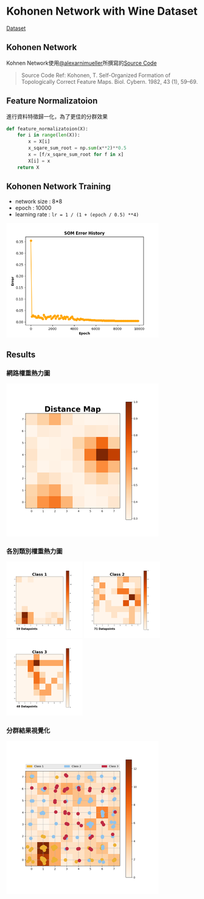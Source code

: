# Kohonen Network with Wine Dataset
[Dataset](http://archive.ics.uci.edu/ml/datasets/wine)

## Kohonen Network
Kohnen Network使用[@alexarnimueller](https://github.com/alexarnimueller)所撰寫的[Source Code](https://github.com/alexarnimueller/som)
> Source Code Ref: Kohonen, T. Self-Organized Formation of Topologically Correct Feature Maps. Biol. Cybern. 1982, 43 (1), 59–69.

## Feature Normalizatoion
進行資料特徵歸一化，為了更佳的分群效果
```python
def feature_normalizatoion(X):
    for i in range(len(X)):
        x = X[i]
        x_sqare_sum_root = np.sum(x**2)**0.5
        x = [f/x_sqare_sum_root for f in x]
        X[i] = x
    return X
```

## Kohonen Network Training
- network size : 8*8
- epoch : 10000
- learning rate : `lr = 1 / (1 + (epoch / 0.5) **4)`

<img src="https://github.com/p208p2002/kohonen-network-with-wine-dataset/blob/master/images/som_error.png?raw=true" width="400px"/>

## Results

### 網路權重熱力圖
<img src="https://github.com/p208p2002/kohonen-network-with-wine-dataset/blob/master/images/distance_map.png?raw=true" width="400px"/>

### 各別類別權重熱力圖
<div style='display:inline'>
<img src="https://github.com/p208p2002/kohonen-network-with-wine-dataset/blob/master/images/class_1.png?raw=true" width="200px"/>

<img src="https://github.com/p208p2002/kohonen-network-with-wine-dataset/blob/master/images/class_2.png?raw=true" width="200px"/>

<img src="https://github.com/p208p2002/kohonen-network-with-wine-dataset/blob/master/images/class_3.png?raw=true" width="200px"/>
</div>

### 分群結果視覺化
<img src="https://github.com/p208p2002/kohonen-network-with-wine-dataset/blob/master/images/som.png?raw=true" width="400px"/>
</div>
